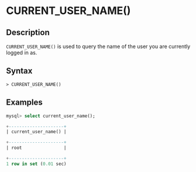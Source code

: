 # **CURRENT_USER_NAME()**

## **Description**

`CURRENT_USER_NAME()` is used to query the name of the user you are currently logged in as.

## **Syntax**

```
> CURRENT_USER_NAME()
```

## **Examples**

```sql
mysql> select current_user_name();

+---------------------+
| current_user_name() |

+---------------------+
| root                |

+---------------------+
1 row in set (0.01 sec)
```
